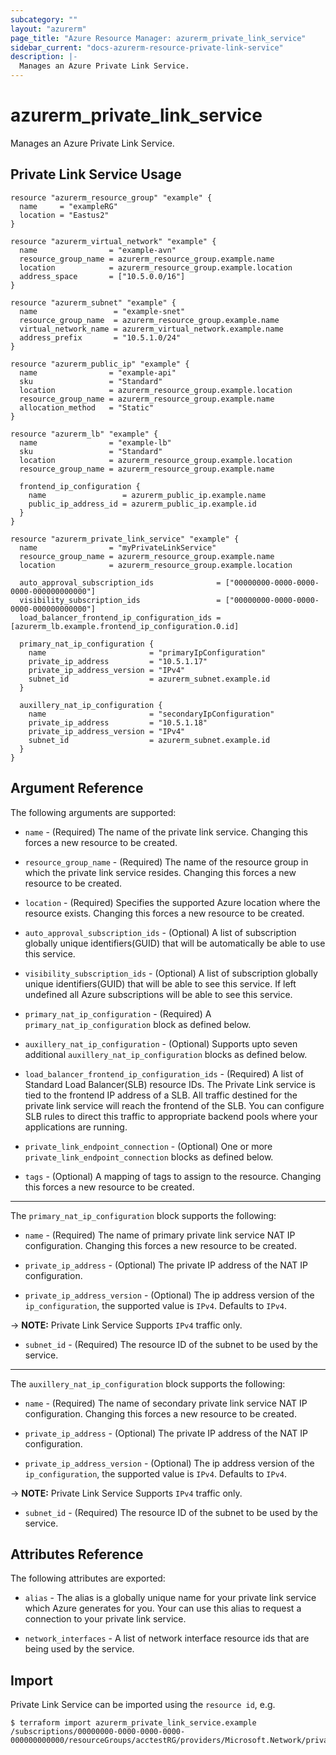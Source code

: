 ```yaml
---
subcategory: ""
layout: "azurerm"
page_title: "Azure Resource Manager: azurerm_private_link_service"
sidebar_current: "docs-azurerm-resource-private-link-service"
description: |-
  Manages an Azure Private Link Service.
---
```


# azurerm_private_link_service

Manages an Azure Private Link Service.


## Private Link Service Usage

```hcl
resource "azurerm_resource_group" "example" {
  name     = "exampleRG"
  location = "Eastus2"
}

resource "azurerm_virtual_network" "example" {
  name                = "example-avn"
  resource_group_name = azurerm_resource_group.example.name
  location            = azurerm_resource_group.example.location
  address_space       = ["10.5.0.0/16"]
}

resource "azurerm_subnet" "example" {
  name                 = "example-snet"
  resource_group_name  = azurerm_resource_group.example.name
  virtual_network_name = azurerm_virtual_network.example.name
  address_prefix       = "10.5.1.0/24"
}

resource "azurerm_public_ip" "example" {
  name                = "example-api"
  sku                 = "Standard"
  location            = azurerm_resource_group.example.location
  resource_group_name = azurerm_resource_group.example.name
  allocation_method   = "Static"
}

resource "azurerm_lb" "example" {
  name                = "example-lb"
  sku                 = "Standard"
  location            = azurerm_resource_group.example.location
  resource_group_name = azurerm_resource_group.example.name

  frontend_ip_configuration {
    name                 = azurerm_public_ip.example.name
    public_ip_address_id = azurerm_public_ip.example.id
  }
}

resource "azurerm_private_link_service" "example" {
  name                = "myPrivateLinkService"
  resource_group_name = azurerm_resource_group.example.name
  location            = azurerm_resource_group.example.location

  auto_approval_subscription_ids              = ["00000000-0000-0000-0000-000000000000"]
  visibility_subscription_ids                 = ["00000000-0000-0000-0000-000000000000"]
  load_balancer_frontend_ip_configuration_ids = [azurerm_lb.example.frontend_ip_configuration.0.id]

  primary_nat_ip_configuration {
    name                       = "primaryIpConfiguration"
    private_ip_address         = "10.5.1.17"
    private_ip_address_version = "IPv4"
    subnet_id                  = azurerm_subnet.example.id
  }

  auxillery_nat_ip_configuration {
    name                       = "secondaryIpConfiguration"
    private_ip_address         = "10.5.1.18"
    private_ip_address_version = "IPv4"
    subnet_id                  = azurerm_subnet.example.id
  }
}
```

## Argument Reference

The following arguments are supported:

* `name` - (Required) The name of the private link service. Changing this forces a new resource to be created.

* `resource_group_name` - (Required) The name of the resource group in which the private link service resides. Changing this forces a new resource to be created.

* `location` - (Required) Specifies the supported Azure location where the resource exists. Changing this forces a new resource to be created.

* `auto_approval_subscription_ids` - (Optional) A list of subscription globally unique identifiers(GUID) that will be automatically be able to use this service.

* `visibility_subscription_ids` - (Optional) A list of subscription globally unique identifiers(GUID) that will be able to see this service. If left undefined all Azure subscriptions will be able to see this service.

* `primary_nat_ip_configuration` - (Required) A `primary_nat_ip_configuration` block as defined below.

* `auxillery_nat_ip_configuration` - (Optional) Supports upto seven additional `auxillery_nat_ip_configuration` blocks as defined below.

* `load_balancer_frontend_ip_configuration_ids` - (Required) A list of Standard Load Balancer(SLB) resource IDs. The Private Link service is tied to the frontend IP address of a SLB. All traffic destined for the private link service will reach the frontend of the SLB. You can configure SLB rules to direct this traffic to appropriate backend pools where your applications are running.

* `private_link_endpoint_connection` - (Optional) One or more `private_link_endpoint_connection` blocks as defined below.

* `tags` - (Optional) A mapping of tags to assign to the resource. Changing this forces a new resource to be created.

---

The `primary_nat_ip_configuration` block supports the following:

* `name` - (Required) The name of primary private link service NAT IP configuration. Changing this forces a new resource to be created.

* `private_ip_address` - (Optional) The private IP address of the NAT IP configuration.

* `private_ip_address_version` - (Optional) The ip address version of the `ip_configuration`, the supported value is `IPv4`. Defaults to `IPv4`.

-> **NOTE:** Private Link Service Supports `IPv4` traffic only.

* `subnet_id` - (Required) The resource ID of the subnet to be used by the service.


---

The `auxillery_nat_ip_configuration` block supports the following:

* `name` - (Required) The name of secondary private link service NAT IP configuration. Changing this forces a new resource to be created.

* `private_ip_address` - (Optional) The private IP address of the NAT IP configuration.

* `private_ip_address_version` - (Optional) The ip address version of the `ip_configuration`, the supported value is `IPv4`. Defaults to `IPv4`.

-> **NOTE:** Private Link Service Supports `IPv4` traffic only.

* `subnet_id` - (Required) The resource ID of the subnet to be used by the service.


## Attributes Reference

The following attributes are exported:

* `alias` - The alias is a globally unique name for your private link service which Azure generates for you. Your can use this alias to request a connection to your private link service.

* `network_interfaces` - A list of network interface resource ids that are being used by the service.


## Import

Private Link Service can be imported using the `resource id`, e.g.

```shell
$ terraform import azurerm_private_link_service.example /subscriptions/00000000-0000-0000-0000-000000000000/resourceGroups/acctestRG/providers/Microsoft.Network/privateLinkServices/privatelinkservicename
```
